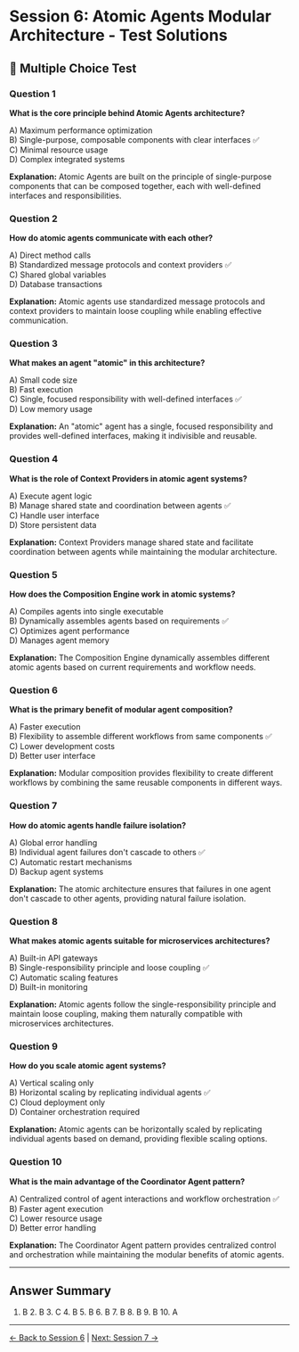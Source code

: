 # Session 6: Atomic Agents Modular Architecture - Test Solutions

## 📝 Multiple Choice Test

### Question 1
**What is the core principle behind Atomic Agents architecture?**

A) Maximum performance optimization  
B) Single-purpose, composable components with clear interfaces ✅  
C) Minimal resource usage  
D) Complex integrated systems  

**Explanation:** Atomic Agents are built on the principle of single-purpose components that can be composed together, each with well-defined interfaces and responsibilities.

### Question 2
**How do atomic agents communicate with each other?**

A) Direct method calls  
B) Standardized message protocols and context providers ✅  
C) Shared global variables  
D) Database transactions  

**Explanation:** Atomic agents use standardized message protocols and context providers to maintain loose coupling while enabling effective communication.

### Question 3
**What makes an agent "atomic" in this architecture?**

A) Small code size  
B) Fast execution  
C) Single, focused responsibility with well-defined interfaces ✅  
D) Low memory usage  

**Explanation:** An "atomic" agent has a single, focused responsibility and provides well-defined interfaces, making it indivisible and reusable.

### Question 4
**What is the role of Context Providers in atomic agent systems?**

A) Execute agent logic  
B) Manage shared state and coordination between agents ✅  
C) Handle user interface  
D) Store persistent data  

**Explanation:** Context Providers manage shared state and facilitate coordination between agents while maintaining the modular architecture.

### Question 5
**How does the Composition Engine work in atomic systems?**

A) Compiles agents into single executable  
B) Dynamically assembles agents based on requirements ✅  
C) Optimizes agent performance  
D) Manages agent memory  

**Explanation:** The Composition Engine dynamically assembles different atomic agents based on current requirements and workflow needs.

### Question 6
**What is the primary benefit of modular agent composition?**

A) Faster execution  
B) Flexibility to assemble different workflows from same components ✅  
C) Lower development costs  
D) Better user interface  

**Explanation:** Modular composition provides flexibility to create different workflows by combining the same reusable components in different ways.

### Question 7
**How do atomic agents handle failure isolation?**

A) Global error handling  
B) Individual agent failures don't cascade to others ✅  
C) Automatic restart mechanisms  
D) Backup agent systems  

**Explanation:** The atomic architecture ensures that failures in one agent don't cascade to other agents, providing natural failure isolation.

### Question 8
**What makes atomic agents suitable for microservices architectures?**

A) Built-in API gateways  
B) Single-responsibility principle and loose coupling ✅  
C) Automatic scaling features  
D) Built-in monitoring  

**Explanation:** Atomic agents follow the single-responsibility principle and maintain loose coupling, making them naturally compatible with microservices architectures.

### Question 9
**How do you scale atomic agent systems?**

A) Vertical scaling only  
B) Horizontal scaling by replicating individual agents ✅  
C) Cloud deployment only  
D) Container orchestration required  

**Explanation:** Atomic agents can be horizontally scaled by replicating individual agents based on demand, providing flexible scaling options.

### Question 10
**What is the main advantage of the Coordinator Agent pattern?**

A) Centralized control of agent interactions and workflow orchestration ✅  
B) Faster agent execution  
C) Lower resource usage  
D) Better error handling  

**Explanation:** The Coordinator Agent pattern provides centralized control and orchestration while maintaining the modular benefits of atomic agents.

---

## Answer Summary

1. B  2. B  3. C  4. B  5. B  6. B  7. B  8. B  9. B  10. A

---

[← Back to Session 6](Session6_Atomic_Agents_Modular_Architecture.md) | [Next: Session 7 →](Session7_First_ADK_Agent.md)